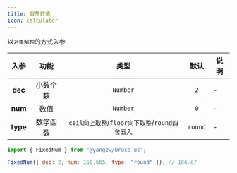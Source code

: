 ```yaml
---
title: 取整数值
icon: calculator
---
```


以`对象解构`的方式入参

入参|功能|类型|默认|说明
:-:|:-:|:-:|:-:|-
**dec**|小数个数|`Number`|`2`|-
**num**|数值|`Number`|`0`|-
**type**|数学函数|`ceil向上取整`/`floor向下取整`/`round四舍五入`|`round`|-

```js
import { FixedNum } from "@yangzw/bruce-us";

FixedNum({ dec: 2, num: 166.665, type: "round" }); // 166.67
```